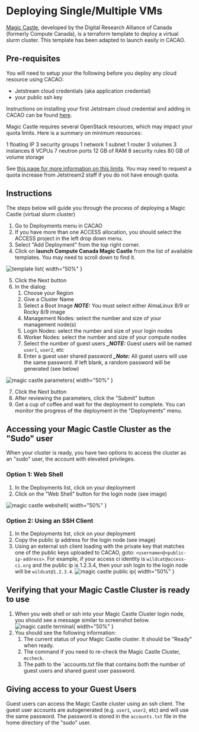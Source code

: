 # Deploying Single/Multiple VMs

[Magic Castle](https://docs.computecanada.ca/wiki/Magic_Castle), developed by the Digital Research Alliance of Canada (formerly Compute Canada), is a terraform template to deploy a virtual slurm cluster. This template has been adapted to launch easily in CACAO.

## Pre-requisites

You will need to setup your the following before you deploy any cloud resource using CACAO:

- Jetstream cloud credentials (aka application credential)
- your public ssh key

Instructions on installing your first Jetstream cloud credential and adding  in CACAO can be found [here](https://docs.jetstream-cloud.org/ui/cacao/credentials/).

Magic Castle requires several OpenStack resources, which may impact your quota limits. Here is a summary on minimum resources:

1 floating IP
3 security groups
1 network
1 subnet
1 router
3 volumes
3 instances
8 VCPUs
7 neutron ports
12 GB of RAM
8 security rules
80 GB of volume storage

See [this page for more information on this limits](https://github.com/ComputeCanada/magic_castle/tree/main/docs#144-openstack). You may need to request a quota increase from Jetstream2 staff if you do not have enough quota.

## Instructions

The steps below will guide you through the process of deploying a Magic Castle (virtual slurm cluster)

1. Go to Deployments menu in CACAO
2. If you have more than one ACCESS allocation, you should select the ACCESS project in the left drop down menu.
3. Select "Add Deployment" from the top right corner.
4. Click on **launch Compute Canada Magic Castle** from the list of available templates. You may need to scroll down to find it.

![template list](images/deployments/magic_castle/template_list.png){ width="50%" }

5. Click the Next button
6. In the dialog:
    1. Choose your Region
    2. Give a Cluster Name
    3. Select a Boot Image
    ***_NOTE:_*** You must select either AlmaLinux 8/9 or Rocky 8/9 image
    4. Management Nodes: select the number and size of your management node(s)
    5. Login Nodes: select the number and size of your login nodes  
    6. Worker Nodes: select the number and size of your compute nodes
    7. Select the number of guest users
    ***_NOTE:*** Guest users will be named `user1`, `user2`, etc
    8. Enter a guest user shared password
    ***_Note:*** All guest users will use the same password. If left blank, a random password will be generated (see below)

![magic castle parameters](images/deployments/magic_castle/mdw_magic_castle.png){ width="50%" }

7. Click the Next button
8. After reviewing the parameters, click the "Submit" button
9. Get a cup of coffee and wait for the deployment to complete. You can monitor the progress of the deployment in the "Deployments" menu.

## Accessing your Magic Castle Cluster as the "Sudo" user

When your cluster is ready, you have two options to access the cluster as an "sudo" user, the account with elevated privileges.

### Option 1: Web Shell

1. In the Deployments list, click on your deployment
2. Click on the "Web Shell" button for the login node (see image)

![magic castle webshell](images/deployments/magic_castle/mc-details-with-webshell.png){ width="50%" }

### Option 2: Using an SSH Client

1. In the Deployments list, click on your deployment
2. Copy the public ip address for the login node (see image)
3. Using an external ssh client loading with the private key that matches one of the public keys uploaded to CACAO, goto: `<username>@<public-ip-address>`. For example, if your access ci identity is `wildcat@access-ci.org` and the public ip is 1.2.3.4, then your ssh login to the login node will be `wildcat@1.2.3.4`.
![magic castle public ip](images/deployments/magic_castle/mc-details-with-public-ip.png){ width="50%" }

## Verifying that your Magic Castle Cluster is ready to use

1. When you web shell or ssh into your Magic Castle Cluster login node, you should see a message similar to screenshot below.
![magic castle terminal](images/deployments/magic_castle/mc_terminal.png){ width="50%" }
2. You should see the following information:
    1. The current status of your Magic Castle cluster. It should be "Ready" when ready.
    2. The command if you need to re-check the Magic Castle Cluster, `mccheck`.
    3. The path to the `accounts.txt file that contains both the number of guest users and shared guest user password.

## Giving access to your Guest Users

Guest users can access the Magic Castle cluster using an ssh client. The guest user accounts are autogenerated (e.g. `user1`, `user2`, etc) and will use the same password. The password is stored in the `accounts.txt` file in the home directory of the "sudo" user.